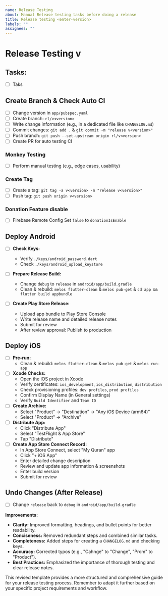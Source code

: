 ```yaml
---
name: Release Testing
about: Manual Release testing tasks before doing a release
title: Release testing <enter-version>
labels: ""
assignees: ""
---
```


# Release Testing v<enter-version>

## Tasks:

- [ ] Taks

## Create Branch & Check Auto CI

- [ ] Change version in `app/pubspec.yaml`
- [ ] Create branch: `rl/v<version>`
- [ ] Write change information (e.g., in a dedicated file like `CHANGELOG.md`)
- [ ] Commit changes: `git add .` & `git commit -m "release v<version>"`
- [ ] Push branch: `git push --set-upstream origin rl/v<version>`
- [ ] Create PR for auto testing CI

### Monkey Testing

- [ ] Perform manual testing (e.g., edge cases, usability)

### Create Tag

- [ ] Create a tag: `git tag -a v<version> -m "release v<version>"`
- [ ] Push tag: `git push origin v<version>`

### Donation Feature disable

- [ ] Firebase Remote Config Set `false` to `donationIsEnable`

## Deploy Android

- [ ] **Check Keys:**
  - Verify `./keys/android_password.dart`
  - Check `./keys/android_upload_keystore`
- [ ] **Prepare Release Build:**
  - Change `debug` to `release` in `android/app/build.gradle`
  - Clean & rebuild: `melos flutter-clean` & `melos pub-get` & `cd app && flutter build appbundle`
- [ ] **Create Play Store Release:**

  - Upload app bundle to Play Store Console
  - Write release name and detailed release notes
  - Submit for review
  - After review approval: Publish to production

## Deploy iOS

- [ ] **Pre-run:**
  - Clean & rebuild: `melos flutter-clean` & `melos pub-get` & `melos run-app`
- [ ] **Xcode Checks:**
  - Open the iOS project in Xcode
  - Verify certificates: `ios_development`, `ios_distribution`, `distribution`
  - Check provisioning profiles: `dev profiles`, `prod profiles`
  - Confirm Display Name (in General settings)
  - Verify `Build Identifier` and `Team ID`
- [ ] **Create Archive:**
  - Select "Product" -> "Destination" -> "Any iOS Device (arm64)"
  - Select "Product" -> "Archive"
- [ ] **Distribute App:**
  - Click "Distribute App"
  - Select "TestFlight & App Store"
  - Tap "Distribute"
- [ ] **Create App Store Connect Record:**
  - In App Store Connect, select "My Quran" app
  - Click "+ iOS App"
  - Enter detailed change description
  - Review and update app information & screenshots
  - Enter build version
  - Submit for review

## Undo Changes (After Release)

- [ ] Change `release` back to `debug` in `android/app/build.gradle`

**Improvements:**

- **Clarity:** Improved formatting, headings, and bullet points for better readability.
- **Conciseness:** Removed redundant steps and combined similar tasks.
- **Completeness:** Added steps for creating a `CHANGELOG.md` and checking keys.
- **Accuracy:** Corrected typos (e.g., "Cahnge" to "Change", "Prom" to "Product").
- **Best Practices:** Emphasized the importance of thorough testing and clear release notes.

This revised template provides a more structured and comprehensive guide for your release testing process. Remember to adapt it further based on your specific project requirements and workflow.
